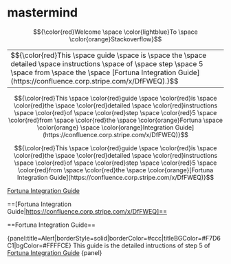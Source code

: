 # mastermind

$${\color{red}Welcome \space \color{lightblue}To \space \color{orange}Stackoverflow}$$

<table><tr><td>$${\color{red}This \space guide \space is \space the \space detailed \space instructions \space of \space step \space 5 \space from \space the \space
 [Fortuna Integration Guide](https://confluence.corp.stripe.com/x/DfFWEQ).}$$</td></tr></table>
 
$${\color{red}This \space \color{red}guide \space \color{red}is \space \color{red}the \space \color{red}detailed \space \color{red}instructions \space \color{red}of \space \color{red}step \space \color{red}5 \space \color{red}from \space \color{red}the \space \color{orange}Fortuna \space \color{orange} \space \color{orange}Integration Guide](https://confluence.corp.stripe.com/x/DfFWEQ)}$$


$${\color{red}This \space \color{red}guide \space \color{red}is \space \color{red}the \space \color{red}detailed \space \color{red}instructions \space \color{red}of \space \color{red}step \space \color{red}5 \space \color{red}from \space \color{red}the \space \color{orange}[Fortuna Integration Guide](https://confluence.corp.stripe.com/x/DfFWEQ)}$$

[Fortuna Integration Guide](https://confluence.corp.stripe.com/x/DfFWEQ)

==[Fortuna Integration Guide|https://confluence.corp.stripe.com/x/DfFWEQ]==

==Fortuna Integration Guide==

{panel:title=Alert|borderStyle=solid|borderColor=#ccc|titleBGColor=#F7D6C1|bgColor=#FFFFCE}
This guide is the detailed intructions of step 5 of [Fortuna Integration Guide](https://confluence.corp.stripe.com/x/DfFWEQ)
{panel}
